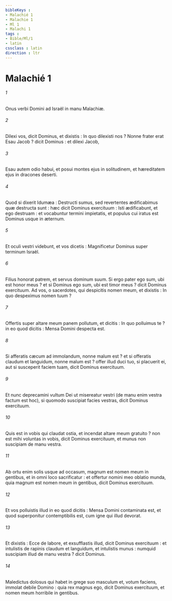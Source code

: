```yaml
---
bibleKeys : 
- Malachié 1
- Malachie 1
- Ml 1
- Malachi 1
tags : 
- Bible/Ml/1
- latin
cssclass : latin
direction : ltr
---
```


# Malachié 1

###### 1
Onus verbi Domini ad Israël in manu Malachiæ.
###### 2
Dilexi vos, dicit Dominus, et dixistis : In quo dilexisti nos ? Nonne frater erat Esau Jacob ? dicit Dominus : et dilexi Jacob,
###### 3
Esau autem odio habui, et posui montes ejus in solitudinem, et hæreditatem ejus in dracones deserti.
###### 4
Quod si dixerit Idumæa : Destructi sumus, sed revertentes ædificabimus quæ destructa sunt : hæc dicit Dominus exercituum : Isti ædificabunt, et ego destruam : et vocabuntur termini impietatis, et populus cui iratus est Dominus usque in æternum.
###### 5
Et oculi vestri videbunt, et vos dicetis : Magnificetur Dominus super terminum Israël.
###### 6
Filius honorat patrem, et servus dominum suum. Si ergo pater ego sum, ubi est honor meus ? et si Dominus ego sum, ubi est timor meus ? dicit Dominus exercituum. Ad vos, o sacerdotes, qui despicitis nomen meum, et dixistis : In quo despeximus nomen tuum ?
###### 7
Offertis super altare meum panem pollutum, et dicitis : In quo polluimus te ? in eo quod dicitis : Mensa Domini despecta est.
###### 8
Si afferatis cæcum ad immolandum, nonne malum est ? et si offeratis claudum et languidum, nonne malum est ? offer illud duci tuo, si placuerit ei, aut si susceperit faciem tuam, dicit Dominus exercituum.
###### 9
Et nunc deprecamini vultum Dei ut misereatur vestri (de manu enim vestra factum est hoc), si quomodo suscipiat facies vestras, dicit Dominus exercituum.
###### 10
Quis est in vobis qui claudat ostia, et incendat altare meum gratuito ? non est mihi voluntas in vobis, dicit Dominus exercituum, et munus non suscipiam de manu vestra.
###### 11
Ab ortu enim solis usque ad occasum, magnum est nomen meum in gentibus, et in omni loco sacrificatur : et offertur nomini meo oblatio munda, quia magnum est nomen meum in gentibus, dicit Dominus exercituum.
###### 12
Et vos polluistis illud in eo quod dicitis : Mensa Domini contaminata est, et quod superponitur contemptibilis est, cum igne qui illud devorat.
###### 13
Et dixistis : Ecce de labore, et exsufflastis illud, dicit Dominus exercituum : et intulistis de rapinis claudum et languidum, et intulistis munus : numquid suscipiam illud de manu vestra ? dicit Dominus.
###### 14
Maledictus dolosus qui habet in grege suo masculum et, votum faciens, immolat debile Domino : quia rex magnus ego, dicit Dominus exercituum, et nomen meum horribile in gentibus.
